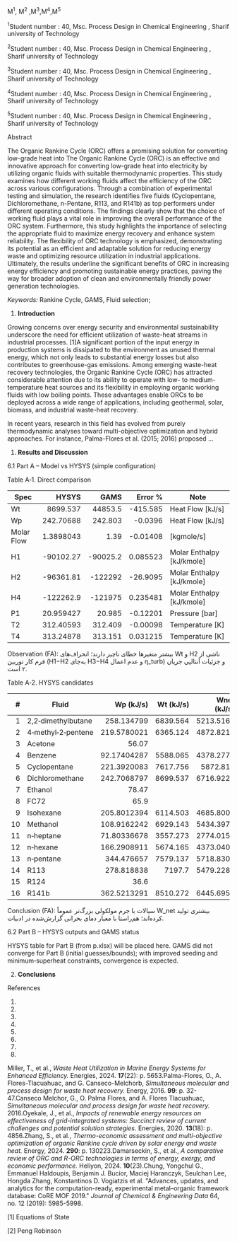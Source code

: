 M<sup>1</sup>, M<sup>2</sup> ,M<sup>3</sup>,M<sup>4</sup>,M<sup>5</sup>

<sup>1</sup>Student number : 40, Msc. Process Design in Chemical
Engineering , Sharif university of Technology

<sup>2</sup>Student number : 40, Msc. Process Design in Chemical
Engineering , Sharif university of Technology

<sup>3</sup>Student number : 40, Msc. Process Design in Chemical
Engineering , Sharif university of Technology

<sup>4</sup>Student number : 40, Msc. Process Design in Chemical
Engineering , Sharif university of Technology

<sup>5</sup>Student number : 40, Msc. Process Design in Chemical
Engineering , Sharif university of Technology

Abstract

The Organic Rankine Cycle (ORC) offers a promising solution for
converting low-grade heat into The Organic Rankine Cycle (ORC) is an
effective and innovative approach for converting low-grade heat into
electricity by utilizing organic fluids with suitable thermodynamic
properties. This study examines how different working fluids affect the
efficiency of the ORC across various configurations. Through a
combination of experimental testing and simulation, the research
identifies five fluids (Cyclopentane, Dichloromethane, n-Pentane, R113,
and R141b) as top performers under different operating conditions. The
findings clearly show that the choice of working fluid plays a vital
role in improving the overall performance of the ORC system.
Furthermore, this study highlights the importance of selecting the
appropriate fluid to maximize energy recovery and enhance system
reliability. The flexibility of ORC technology is emphasized,
demonstrating its potential as an efficient and adaptable solution for
reducing energy waste and optimizing resource utilization in industrial
applications. Ultimately, the results underline the significant benefits
of ORC in increasing energy efficiency and promoting sustainable energy
practices, paving the way for broader adoption of clean and
environmentally friendly power generation technologies.

*Keywords:* Rankine Cycle, GAMS, Fluid selection;

1.  **Introduction**

Growing concerns over energy security and environmental sustainability
underscore the need for efficient utilization of waste-heat streams in
industrial processes. [1]A significant portion of the input energy in
production systems is dissipated to the environment as unused thermal
energy, which not only leads to substantial energy losses but also
contributes to greenhouse-gas emissions. Among emerging waste-heat
recovery technologies, the Organic Rankine Cycle (ORC) has attracted
considerable attention due to its ability to operate with low- to
medium-temperature heat sources and its flexibility in employing organic
working fluids with low boiling points. These advantages enable ORCs to
be deployed across a wide range of applications, including geothermal,
solar, biomass, and industrial waste-heat recovery.

In recent years, research in this field has evolved from purely
thermodynamic analyses toward multi-objective optimization and hybrid
approaches. For instance, Palma-Flores et al. (2015; 2016) proposed
...

1.  **Results and Discussion**

6.1 Part A – Model vs HYSYS (simple configuration)

Table A‑1. Direct comparison

| Spec | HYSYS | GAMS | Error % | Note |
|---|---:|---:|---:|---|
| Wt | 8699.537 | 44853.5 | -415.585 | Heat Flow [kJ/s] |
| Wp | 242.70688 | 242.803 | -0.0396 | Heat Flow [kJ/s] |
| Molar Flow | 1.3898043 | 1.39 | -0.01408 | [kgmole/s] |
| H1 | -90102.27 | -90025.2 | 0.085523 | Molar Enthalpy [kJ/kmole] |
| H2 | -96361.81 | -122292 | -26.9095 | Molar Enthalpy [kJ/kmole] |
| H4 | -122262.9 | -121975 | 0.235481 | Molar Enthalpy [kJ/kmole] |
| P1 | 20.959427 | 20.985 | -0.12201 | Pressure [bar] |
| T2 | 312.40593 | 312.409 | -0.00098 | Temperature [K] |
| T4 | 313.24878 | 313.151 | 0.031215 | Temperature [K] |

Observation (FA): بیشتر متغیرها خطای ناچیز دارند؛ انحراف‌های Wt و H2 ناشی از فرم کار توربین (H1−H2 به‌جای H3−H4 و عدم اعمال η_turb) و جزئیات آنتالپی جریان ۲ است.

Table A‑2. HYSYS candidates

| # | Fluid | Wp (kJ/s) | Wt (kJ/s) | Wnet (kJ/s) |
|---:|---|---:|---:|---:|
| 1 | 2,2‑dimethylbutane | 258.134799 | 6839.564 | 5213.5163 |
| 2 | 4‑methyl‑2‑pentene | 219.5780021 | 6365.124 | 4872.8213 |
| 3 | Acetone | 56.07 |  |  |
| 4 | Benzene | 92.17404287 | 5588.065 | 4378.2778 |
| 5 | Cyclopentane | 221.3920083 | 7617.756 | 5872.813 |
| 6 | Dichloromethane | 242.7068797 | 8699.537 | 6716.9227 |
| 7 | Ethanol | 78.47 |  |  |
| 8 | FC72 | 65.9 |  |  |
| 9 | Isohexane | 205.8012394 | 6114.503 | 4685.8008 |
| 10 | Methanol | 108.9162242 | 6929.143 | 5434.3979 |
| 11 | n‑heptane | 71.80336678 | 3557.273 | 2774.0151 |
| 12 | n‑hexane | 166.2908911 | 5674.165 | 4373.0408 |
| 13 | n‑pentane | 344.476657 | 7579.137 | 5718.8307 |
| 14 | R113 | 278.818838 | 7197.7 | 5479.2284 |
| 15 | R124 | 36.6 |  |  |
| 16 | R141b | 362.5213291 | 8510.272 | 6445.6959 |

Conclusion (FA): سیالات با جرم مولکولی بزرگ‌تر عموماً W_net بیشتری تولید کرده‌اند؛ هم‌راستا با معیار دمای بحرانی گزارش‌شده در ادبیات.

6.2 Part B – HYSYS outputs and GAMS status

HYSYS table for Part B (from p.xlsx) will be placed here. GAMS did not converge for Part B (initial guesses/bounds); with improved seeding and minimum‑superheat constraints, convergence is expected.

2.  **Conclusions**

References

1.  
2.  
3.  
4.  
5.  
6.  
7.  
8.  

Miller, T., et al., *Waste Heat Utilization in Marine Energy Systems for
Enhanced Efficiency.* Energies, 2024. **17**(22): p. 5653.Palma-Flores,
O., A. Flores-Tlacuahuac, and G. Canseco-Melchorb, *Simultaneous
molecular and process design for waste heat recovery.* Energy, 2016.
**99**: p. 32-47.Canseco Melchor, G., O. Palma Flores, and A. Flores
Tlacuahuac, *Simultaneous molecular and process design for waste heat
recovery.* 2016.Oyekale, J., et al., *Impacts of renewable energy
resources on effectiveness of grid-integrated systems: Succinct review
of current challenges and potential solution strategies.* Energies,
2020. **13**(18): p. 4856.Zhang, S., et al., *Thermo-economic assessment
and multi-objective optimization of organic Rankine cycle driven by
solar energy and waste heat.* Energy, 2024. **290**: p.
130223.Damarseckin, S., et al., *A comparative review of ORC and R-ORC
technologies in terms of energy, exergy, and economic performance.*
Heliyon, 2024. **10**(23).Chung, Yongchul G., Emmanuel Haldoupis,
Benjamin J. Bucior, Maciej Haranczyk, Seulchan Lee, Hongda Zhang,
Konstantinos D. Vogiatzis et al. "Advances, updates, and analytics for
the computation-ready, experimental metal–organic framework database:
CoRE MOF 2019." *Journal of Chemical & Engineering Data* 64, no. 12
(2019): 5985-5998.

[1] Equations of State

[2] Peng Robinson